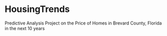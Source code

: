 # HousingTrends
Predictive Analysis Project on the Price of Homes in Brevard County, Florida in the next 10 years
